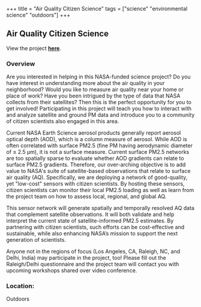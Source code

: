+++
title = "Air Quality Citizen Science"
tags = ["science" "environmental science" "outdoors"]
+++

## Air Quality Citizen Science

View the project [**here**](https://aqcitizenscience.rti.org/).

### Overview

Are you interested in helping in this NASA-funded science project? Do you have interest in understanding more about the air quality in your neighborhood? Would you like to measure air quality near your home or place of work? Have you been intrigued by the type of data that NASA collects from their satellites? Then this is the perfect opportunity for you to get involved! Participating in this project will teach you how to interact with and analyze satellite and ground PM data and introduce you to a community of citizen scientists also engaged in this area.

Current NASA Earth Science aerosol products generally report aerosol optical depth (AOD), which is a column measure of aerosol. While AOD is often correlated with surface PM2.5 (fine PM having aerodynamic diameter of ≤ 2.5 µm), it is not a surface measure. Current surface PM2.5 networks are too spatially sparse to evaluate whether AOD gradients can relate to surface PM2.5 gradients. Therefore, our over-arching objective is to add value to NASA's suite of satellite-based observations that relate to surface air quality (AQ). Specifically, we are deploying a network of good-quality, yet "low-cost" sensors with citizen scientists. By hosting these sensors, citizen scientists can monitor their local PM2.5 loading as well as learn from the project team on how to assess local, regional, and global AQ.

This sensor network will generate spatially and temporally resolved AQ data that complement satellite observations. It will both validate and help interpret the current state of satellite-informed PM2.5 estimates. By partnering with citizen scientists, such efforts can be cost-effective and sustainable, while also enhancing NASA’s mission to support the next generation of scientists.

Anyone not in the regions of focus (Los Angeles, CA, Raleigh, NC, and Delhi, India) may participate in the project, too! Please fill out the Raleigh/Delhi questionnaire and the project team will contact you with upcoming workshops shared over video conference.

### Location:
Outdoors
